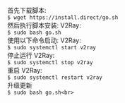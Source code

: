 首先下载脚本: <br>
	`$ wget https://install.direct/go.sh` <br>
然后执行脚本安装: V2Ray: <br>
	`$ sudo bash go.sh ` <br>
使用以下命令启动: V2Ray: <br>
	`$ sudo systemctl start v2ray `<br>
停止运行 V2Ray: <br>
	`$ sudo systemctl stop v2ray `<br>
重启 V2Ray:  <br>
	`$ sudo systemctl restart v2ray `<br>
升级更新  <br>
	`$ sudo bash go.sh<br>`
